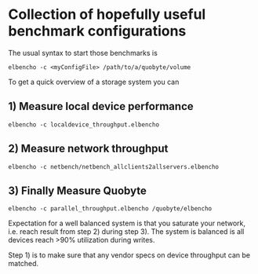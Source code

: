 # Collection of hopefully useful benchmark configurations

The usual syntax to start those benchmarks is

```
elbencho -c <myConfigFile> /path/to/a/quobyte/volume
```

To get a quick overview of a storage system you can

## 1) Measure local device performance

```
elbencho -c localdevice_throughput.elbencho 
```

## 2) Measure network throughput

```
elbencho -c netbench/netbench_allclients2allservers.elbencho 
```

## 3) Finally Measure Quobyte

```
elbencho -c parallel_throughput.elbencho /quobyte/elbencho
```

Expectation for a well balanced system is that you saturate your network, i.e. reach result from step 2) during step 3).
The system is balanced is all devices reach >90% utilization during writes.

Step 1) is to make sure that any vendor specs on device throughput can be matched.
